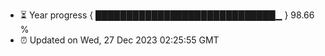 - ⏳ Year progress { █████████████████████████████▁ } 98.66 %
- ⏰ Updated on Wed, 27 Dec 2023 02:25:55 GMT

